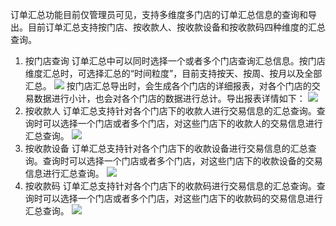 订单汇总功能目前仅管理员可见，支持多维度多门店的订单汇总信息的查询和导出。目前订单汇总支持按门店、按收款人、按收款设备和按收款码四种维度的汇总查询。

1. 按门店查询
订单汇总中可以同时选择一个或者多个门店查询汇总信息。按门店维度汇总时，可选择汇总的“时间粒度”，目前支持按天、按周、按月以及全部汇总。
 ![](https://main.qcloudimg.com/raw/fea2842cd831828a5ceb06293f917963.png)
按门店汇总导出时，会生成各个门店的详细报表，对各个门店的交易数据进行小计，也会对各个门店的数据进行总计。导出报表详情如下： 
 ![](https://main.qcloudimg.com/raw/b7506d6ef405908de7bd7e881a24e646.png)
2. 按收款人
订单汇总支持针对各个门店下的收款人进行交易信息的汇总查询。查询时可以选择一个门店或者多个门店，对这些门店下的收款人的交易信息进行汇总查询。
![](https://main.qcloudimg.com/raw/ca70f32eb1521b604f22cf30ce60b045.png)
3. 按收款设备
订单汇总支持针对各个门店下的收款设备进行交易信息的汇总查询。查询时可以选择一个门店或者多个门店，对这些门店下的收款设备的交易信息进行汇总查询。
![](https://main.qcloudimg.com/raw/d51865e6ebf9deedf66f751f6312c0b1.png)
4. 按收款码
订单汇总支持针对各个门店下的收款码进行交易信息的汇总查询。查询时可以选择一个门店或者多个门店，对这些门店下的收款码的交易信息进行汇总查询。
 ![](https://main.qcloudimg.com/raw/5b9027121e4203cc01fc1fa3b0ec4dd6.png)

